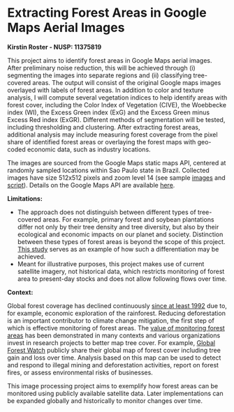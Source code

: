 
# Extracting Forest Areas in Google Maps Aerial Images
**Kirstin Roster - NUSP: 11375819**


This project aims to identify forest areas in Google Maps aerial images. After preliminary noise reduction, this will be achieved through (i) segmenting the images into separate regions and (ii) classifying tree-covered areas. The output will consist of the original Google maps images overlayed with labels of forest areas. In addition to color and texture analysis, I will compute several vegetation indices to help identify areas with forest cover, including the Color Index of Vegetation (CIVE), the Woebbecke index (WI), the Excess Green index (ExG) and the Excess Green minus Excess Red index (ExGR). Different methods of segmentation will be tested, including thresholding and clustering. After extracting forest areas, additional analysis may include measuring forest coverage from the pixel share of identified forest areas or overlaying the forest maps with geo-coded economic data, such as industry locations. 

The images are sourced from the Google Maps static maps API, centered at randomly sampled locations within Sao Paulo state in Brazil. Collected images have size 512x512 pixels and zoom level 14 (see sample [images](https://github.com/KRoster/ImageProcessingProject/tree/master/Sample%20images) and [script](https://github.com/KRoster/ImageProcessingProject/blob/master/image%20collection.py)).  Details on the Google Maps API are available [here](https://developers.google.com/maps/documentation/maps-static/intro).


**Limitations:**
* The approach does not distinguish between different types of tree-covered areas. For example, primary forest and soybean plantations differ not only by their tree density and tree diversity, but also by their ecological and economic impacts on our planet and society. Distinction between these types of forest areas is beyond the scope of this project. [This study](https://www.nature.com/articles/nature14967) serves as an example of how such a differentiation may be achieved.
* Meant for illustrative purposes, this project makes use of current satellite imagery, not historical data, which restricts monitoring of forest area to present-day stocks and does not allow following flows over time.  


**Context:**

Global forest coverage has declined continuously [since at least 1992](https://data.worldbank.org/indicator/ag.lnd.frst.zs) due to, for example, economic exploration of the rainforest. Reducing deforestation is an important contributor to climate change mitigation, the first step of which is effective monitoring of forest areas. The [value of monitoring forest areas](https://globalforestatlas.yale.edu/conservation/forest-monitoring) has been demonstrated in many contexts and various organizations invest in research projects to better map tree cover. For example, [Global Forest Watch](https://www.globalforestwatch.org/map) publicly share their global map of forest cover including tree gain and loss over time. Analysis based on this map can be used to detect and respond to illegal mining and deforestation activities, report on forest fires, or assess environmental risks of businesses.

This image processing project aims to exemplify how forest areas can be monitored using publicly available satellite data. Later implementations can be expanded globally and historically to monitor changes over time. 
